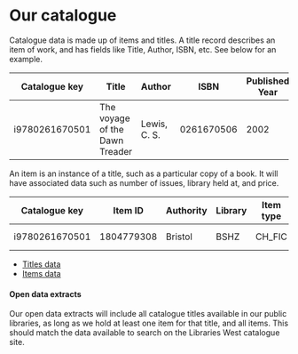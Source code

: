 Our catalogue
=============

Catalogue data is made up of items and titles. A title record describes an item of work, and has fields like Title, Author, ISBN, etc. See below for an example.

| Catalogue key | Title | Author | ISBN | Published Year | Created |
| ------------- | ----- | ------ | ---- | -------------- | ------- |
| i9780261670501 | The voyage of the Dawn Treader | Lewis, C. S. | 0261670506 | 2002 | 2006-07-15 |

An item is an instance of a title, such as a particular copy of a book. It will have associated data such as number of issues, library held at, and price.

| Catalogue key | Item ID | Authority | Library | Item type | Date created | Price | Total checkouts | Total renewals |
| ------------- | ------- | --------- | ------- | --------- | ------------ | ----- | --------------- | -------------- |
| i9780261670501 | 1804779308 | Bristol | BSHZ | CH_FIC | 2015-03-14 | 3.99 | 8 | 6 |

- [Titles data](./titles.md)
- [Items data](./items.md)

#### Open data extracts

Our open data extracts will include all catalogue titles available in our public libraries, as long as we hold at least one item for that title, and all items. This should match the data available to search on the Libraries West catalogue site.
